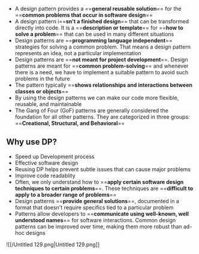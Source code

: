 - A design pattern provides a ==**general reusable solution**== for the ==**common problems that occur in software design**==
- A design pattern i==**sn't a finished design**== that can be transformed directly into code. It is a ==**description or template**== for ==**how to solve a problem**== that can be used in many different situations
- Design patterns are ==**programming language independent**== strategies for solving a common problem. That means a design pattern represents an idea, not a particular implementation
- Design patterns are ==**not meant for project development**==. Design patterns are meant for ==**common problem-solving**== and whenever there is a need, we have to implement a suitable pattern to avoid such problems in the future
- The pattern typically ==**shows relationships and interactions between classes or objects**==
- By using the design patterns we can make our code more flexible, reusable, and maintainable
- The Gang of Four (GoF) patterns are generally considered the foundation for all other patterns. They are categorized in three groups: ==**Creational, Structural, and Behavioral**==

  

## Why use DP?

- Speed up Development process
- Effective software design
- Reusing DP helps prevent subtle issues that can cause major problems
- Improve code readablity
- Often, we only understand how to ==**apply certain software design techniques to certain problems**==. These techniques are ==**difficult to apply to a broader range of problems**==
- Design patterns ==**provide general solutions**==, documented in a format that doesn't require specifics tied to a particular problem
- Patterns allow developers to ==**communicate using well-known, well understood names**== for software interactions. Common design patterns can be improved over time, making them more robust than ad-hoc designs

  

![[/Untitled 129.png|Untitled 129.png]]